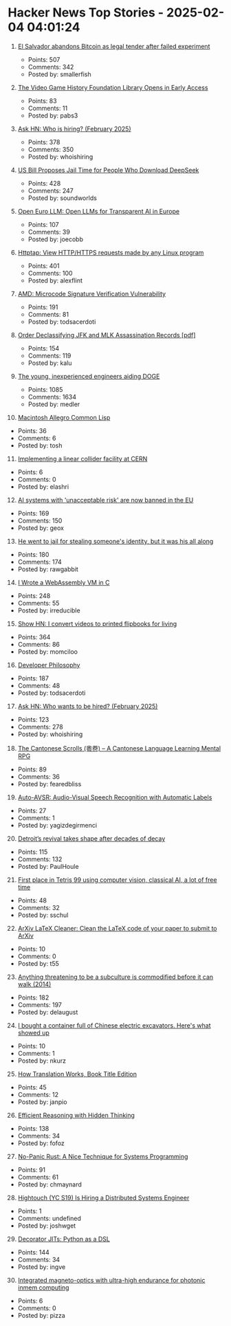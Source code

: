# Hacker News Top Stories - 2025-02-04 04:01:24

1. [El Salvador abandons Bitcoin as legal tender after failed experiment](https://ticotimes.net/2025/02/02/el-salvador-abandons-bitcoin-as-legal-tender-after-failed-experiment)
   - Points: 507
   - Comments: 342
   - Posted by: smallerfish

2. [The Video Game History Foundation Library Opens in Early Access](https://gamehistory.org/vghf-library-launch/)
   - Points: 83
   - Comments: 11
   - Posted by: pabs3

3. [Ask HN: Who is hiring? (February 2025)](undefined)
   - Points: 378
   - Comments: 350
   - Posted by: whoishiring

4. [US Bill Proposes Jail Time for People Who Download DeepSeek](https://www.404media.co/senator-hawley-proposes-jail-time-for-people-who-download-deepseek/)
   - Points: 428
   - Comments: 247
   - Posted by: soundworlds

5. [Open Euro LLM: Open LLMs for Transparent AI in Europe](https://openeurollm.eu/launch-press-release)
   - Points: 107
   - Comments: 39
   - Posted by: joecobb

6. [Httptap: View HTTP/HTTPS requests made by any Linux program](https://github.com/monasticacademy/httptap)
   - Points: 401
   - Comments: 100
   - Posted by: alexflint

7. [AMD: Microcode Signature Verification Vulnerability](https://github.com/google/security-research/security/advisories/GHSA-4xq7-4mgh-gp6w)
   - Points: 191
   - Comments: 81
   - Posted by: todsacerdoti

8. [Order Declassifying JFK and MLK Assassination Records [pdf]](https://www.govinfo.gov/content/pkg/FR-2025-01-31/pdf/2025-02116.pdf)
   - Points: 154
   - Comments: 119
   - Posted by: kalu

9. [The young, inexperienced engineers aiding DOGE](https://www.wired.com/story/elon-musk-government-young-engineers/)
   - Points: 1085
   - Comments: 1634
   - Posted by: medler

10. [Macintosh Allegro Common Lisp](https://www.macintoshrepository.org/1799-macintosh-allegro-common-lisp)
   - Points: 36
   - Comments: 6
   - Posted by: tosh

11. [Implementing a linear collider facility at CERN](https://newsline.linearcollider.org/2025/01/30/implementing-a-linear-collider-facility-at-cern/)
   - Points: 6
   - Comments: 0
   - Posted by: elashri

12. [AI systems with 'unacceptable risk' are now banned in the EU](https://techcrunch.com/2025/02/02/ai-systems-with-unacceptable-risk-are-now-banned-in-the-eu/)
   - Points: 169
   - Comments: 150
   - Posted by: geox

13. [He went to jail for stealing someone's identity, but it was his all along](https://www.nytimes.com/2025/02/03/us/iowa-identity-theft-sentencing.html)
   - Points: 180
   - Comments: 174
   - Posted by: rawgabbit

14. [I Wrote a WebAssembly VM in C](https://irreducible.io/blog/my-wasm-interpreter/)
   - Points: 248
   - Comments: 55
   - Posted by: irreducible

15. [Show HN: I convert videos to printed flipbooks for living](https://www.videotoflip.com/)
   - Points: 364
   - Comments: 86
   - Posted by: momciloo

16. [Developer Philosophy](https://qntm.org/devphilo)
   - Points: 187
   - Comments: 48
   - Posted by: todsacerdoti

17. [Ask HN: Who wants to be hired? (February 2025)](undefined)
   - Points: 123
   - Comments: 278
   - Posted by: whoishiring

18. [The Cantonese Scrolls (粵卷) – A Cantonese Language Learning Mental RPG](https://cantoscrolls.com/)
   - Points: 89
   - Comments: 36
   - Posted by: fearedbliss

19. [Auto-AVSR: Audio-Visual Speech Recognition with Automatic Labels](https://github.com/mpc001/auto_avsr)
   - Points: 27
   - Comments: 1
   - Posted by: yagizdegirmenci

20. [Detroit’s revival takes shape after decades of decay](https://www.theguardian.com/us-news/2025/jan/04/detroit-revitalization)
   - Points: 115
   - Comments: 132
   - Posted by: PaulHoule

21. [First place in Tetris 99 using computer vision, classical AI, a lot of free time](https://bpinzone.github.io/TetrisAI/)
   - Points: 48
   - Comments: 32
   - Posted by: sschul

22. [ArXiv LaTeX Cleaner: Clean the LaTeX code of your paper to submit to ArXiv](https://github.com/google-research/arxiv-latex-cleaner)
   - Points: 10
   - Comments: 0
   - Posted by: t55

23. [Anything threatening to be a subculture is commodified before it can walk (2014)](https://www.dezeen.com/2014/12/18/william-gibson-subculture-commodification-london-justin-mcguirk-opinion/)
   - Points: 182
   - Comments: 197
   - Posted by: delaugust

24. [I bought a container full of Chinese electric excavators. Here's what showed up](https://electrek.co/2025/02/03/i-bought-a-container-full-of-chinese-electric-excavators-heres-what-showed-up/)
   - Points: 10
   - Comments: 1
   - Posted by: nkurz

25. [How Translation Works, Book Title Edition](https://whatever.scalzi.com/2025/02/03/how-translation-works-book-title-edition/)
   - Points: 45
   - Comments: 12
   - Posted by: janpio

26. [Efficient Reasoning with Hidden Thinking](https://arxiv.org/abs/2501.19201)
   - Points: 138
   - Comments: 34
   - Posted by: fofoz

27. [No-Panic Rust: A Nice Technique for Systems Programming](https://blog.reverberate.org/2025/02/03/no-panic-rust.html)
   - Points: 91
   - Comments: 61
   - Posted by: chmaynard

28. [Hightouch (YC S19) Is Hiring a Distributed Systems Engineer](undefined)
   - Points: 1
   - Comments: undefined
   - Posted by: joshwget

29. [Decorator JITs: Python as a DSL](https://eli.thegreenplace.net/2025/decorator-jits-python-as-a-dsl/)
   - Points: 144
   - Comments: 34
   - Posted by: ingve

30. [Integrated magneto-optics with ultra-high endurance for photonic inmem computing](https://www.nature.com/articles/s41566-024-01549-1)
   - Points: 6
   - Comments: 0
   - Posted by: pizza

